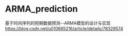 # ARMA_prediction
基于时间序列的短期数据预测--ARMA模型的设计与实现
https://blog.csdn.net/u010665216/article/details/78329574